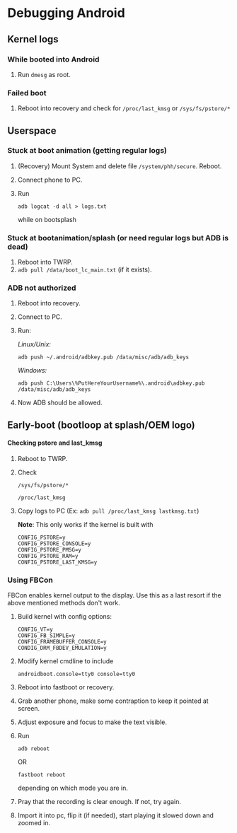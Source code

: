 # Debugging Android

## Kernel logs

### While booted into Android
1) Run `dmesg` as root. 

### Failed boot
1) Reboot into recovery and check for `/proc/last_kmsg` or `/sys/fs/pstore/*`

## Userspace

### Stuck at boot animation (getting regular logs)
1) (Recovery) Mount System and delete file `/system/phh/secure`. Reboot.
2) Connect phone to PC.
3) Run 

    ```adb logcat -d all > logs.txt```

    while on bootsplash

### Stuck at bootanimation/splash (or need regular logs but ADB is dead)
1) Reboot into TWRP.
2) `adb pull /data/boot_lc_main.txt` (if it exists).

### ADB not authorized
1) Reboot into recovery.
2) Connect to PC.
3) Run:

    *Linux/Unix:*
    
    ```adb push ~/.android/adbkey.pub /data/misc/adb/adb_keys```

    *Windows:*
    
    ```adb push C:\Users\%PutHereYourUsername%\.android\adbkey.pub /data/misc/adb/adb_keys```

4) Now ADB should be allowed.

## Early-boot (bootloop at splash/OEM logo)

#### Checking pstore and last_kmsg
1) Reboot to TWRP.
2) Check

    ```/sys/fs/pstore/*```

    ```/proc/last_kmsg```

3) Copy logs to PC (Ex: `adb pull /proc/last_kmsg lastkmsg.txt`)

    **Note**: This only works if the kernel is built with 
    ```
    CONFIG_PSTORE=y
    CONFIG_PSTORE_CONSOLE=y
    CONFIG_PSTORE_PMSG=y
    CONFIG_PSTORE_RAM=y
    CONFIG_PSTORE_LAST_KMSG=y
    ```

### Using FBCon

FBCon enables kernel output to the display. Use this as a last resort if the above mentioned methods don't work.

1) Build kernel with config options:
    ```
    CONFIG_VT=y
    CONFIG_FB_SIMPLE=y
    CONFIG_FRAMEBUFFER_CONSOLE=y
    CONDIG_DRM_FBDEV_EMULATION=y
    ```
2) Modify kernel cmdline to include

    ```
    androidboot.console=tty0 console=tty0
    ```

3) Reboot into fastboot or recovery.

4) Grab another phone, make some contraption to keep it pointed at screen.

5) Adjust exposure and focus to make the text visible.

6) Run
    ```
    adb reboot
    ```
    OR
    ```
    fastboot reboot
    ```
    depending on which mode you are in.

7) Pray that the recording is clear enough. If not, try again.

8) Import it into pc, flip it (if needed), start playing it slowed down and zoomed in.
